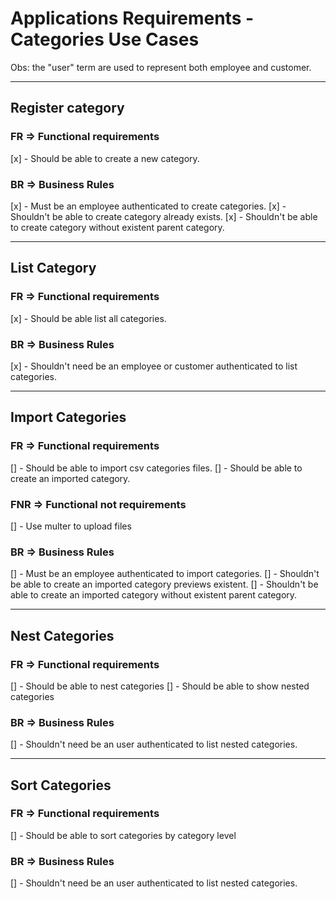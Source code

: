 # Applications Requirements - Categories Use Cases
Obs: the "user" term are used to represent both employee and customer.

--------------------------------------------------------------------------------

## Register category

### **FR** => Functional requirements
[x] - Should be able to create a new category.

### **BR** => Business Rules
[x] - Must be an employee authenticated to create categories.
[x] - Shouldn't be able to create category already exists.
[x] - Shouldn't be able to create category without existent parent category.

--------------------------------------------------------------------------------

## List Category

### **FR** => Functional requirements
[x] - Should be able list all categories.

### **BR** => Business Rules
[x] - Shouldn't need be an employee or customer authenticated to list categories.

--------------------------------------------------------------------------------

## Import Categories

### **FR** => Functional requirements
[] - Should be able to import csv categories files.
[] - Should be able to create an imported category.

### **FNR** => Functional not requirements
[] - Use multer to upload files

### **BR** => Business Rules
[] - Must be an employee authenticated to import categories.
[] - Shouldn't be able to create an imported category previews existent.
[] - Shouldn't be able to create an imported category without existent parent category.

--------------------------------------------------------------------------------

## Nest Categories

### **FR** => Functional requirements
[] - Should be able to nest categories
[] - Should be able to show nested categories

### **BR** => Business Rules
[] - Shouldn't need be an user authenticated to list nested categories.


--------------------------------------------------------------------------------

## Sort Categories

### **FR** => Functional requirements
[] - Should be able to sort categories by category level

### **BR** => Business Rules
[] - Shouldn't need be an user authenticated to list nested categories.